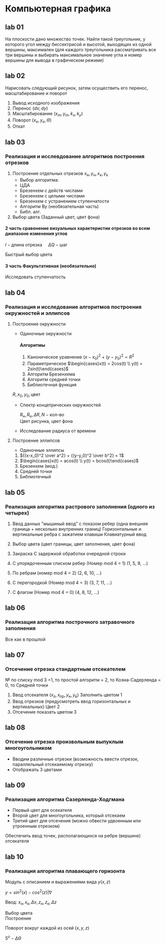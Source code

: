 # Компьютерная графика

## lab 01

На плоскости дано множество точек. Найти такой треугольник, у которого угол между биссектрисой и высотой, выходящих из одной вершины, максимален (для каждого треугольника рассматривать все три вершины и выбирать максимальное значение угла и номер вершины для вывода в графическом режиме)

## lab 02

Нарисовать следующий рисунок, затем осуществить его перенос, масштабирование и поворот

1. Вывод исходного изображения
2. Перенос $`(dx;dy)`$
3. Масштабирование $`(x_m, y_m, k_x, k_y)`$
4. Поворот $`(x_e,y_e,\Theta)`$
5. Откат

## lab 03

### Реализация и исслевдование алгоритмов построения отрезков

1. Построение отдельных отрезков $`x_\text{н}, y_\text{н}, x_\text{к}, y_\text{к}`$
    * Выбор алгоритма:
    * ЦДА
    * Брезенхем с действ числами
    * Брезенхем с целыми числами
    * Брезенхем с устранением ступенчатости
    * Алгоритм Ву (необязательная часть) 
    * Библ. алг.
2. Выбор цвета (Заданный цвет, цвет фона)

#### 2 часть сравенение визуальных характеристик отрезков во всем диапазоне изменения углов

$`l - \text{длина отрезка}\ \ \ \ \ \Delta Q - \text{шаг}`$

Быстрый выбор цвета

#### 3 часть Факультативная (необязательно)

Исследовать ступенчатость

## lab 04

### Реализация и исследование алгоритмов построения окружностей и эллипсов

1. Построение окружности 

    * Одиночные окружности

        #### Алгоритмы

        1. Каноническое уравнение $`(x-x_0)^2 + (y-y_0)^2 = R^2`$
        2. Параметрическое $`\begin{cases}x(t) = 2cos(t) \\ y(t) = 2sin(t)\end{cases}`$
        3. Алгоритм Брезенхема
        4. Алгоритм средней точки
        5. Библиотечная функция

    $R, x_0, y_0, \text{цвет}$

    * Спектр концетрических окружностей

        $`R_\text{н},R_\text{к}, \Delta R, N - \text{кол-во}`$<br>
        Цвет рисунка, цвет фона

    * Исследование радиуса от времени

2. Построение эллипсов 

    * Одиночные эллипсы

    1. $`{(x-x_0)^2 \over a^2} + {(y-y_0)^2 \over b^2} = 1`$
    2. $`\begin{cases}x(t) = acos(t) \\ y(t) = bcos(t)\end{cases}`$
    3. Брезенхем (мод.)
    4. Средней точки
    5. Библиотечный

## lab 05

### Реализация алгоритма растрового заполнения (одного из четырех)

1. Ввод данных "мышиный ввод" с показом ребер (одна внешняя граница + несколько внутренних границ)
    Горизонтальные и вертикальные ребра с зажатием клавиши
    Клавиатурный ввод
2. Выбор цвета (цвет границы, цвет заполнения, цвет фона)
3. Закраска
    С задержкой обработки очередной строки



1. С упорядоченным списком ребер (Номер mod 4 = 1) (1, 5, 9, …)
2. По ребрам (номер mod 4 = 2) (2, 6, 10, ...)
3. С перегородкой (Номер mod 4 = 3) (3, 7, 11, ...)
4. С флагом (Номер mod 4 = 0) (4, 8, 12, ...)

## lab 06

### Реализация алгоритма построчного затравочного заполнения 

Все как в прошлой

## lab 07

### Отсечение отрезка стандартным отсекателем

№ по списку mod 3 
=1, то простой алгоритм
= 2, то Коэна-Садерленда
= 0, то Средней точки

1. Ввод отсекателя
    $`(x_\text{л}, x_\text{пр}, y_\text{н}, y_\text{в})`$
    Заполнить цветом 1
2. Ввод отрезков (предусмотреть ввод горизонтальных и вертикальных) Цвет 2
3. Отсечение показать цветом 3

## lab 08

### Отсечение отрезка произвольным выпуклым многоугольником

* Вводим различные отрезки (возможность ввести отрезок, параллельный отсекаемому отрезку)
* Отображать 3 цветами

## lab 09

### Реализация алгоритма Сазерленда-Ходгмана

* Первый цвет для осекателя
* Второй цвет для многоугольника, который отсекаем
* Третий цвет для отсечения (можно обвести удвоенным или утроенным отрезком)

Обеспечить ввод точек, располагающихся на ребре (вершине) отсекателя

## lab 10

### Реализация алгоритма плавающего горизонта

Модуль с описанием и выражениями вида $`y(x, z)`$

$`y = sin^2(x) - cos^2(z)|\nabla`$

Ввод: $`x_\text{н}, x_\text{к}, \Delta x, z_\text{н}, z_\text{к}, \Delta z`$

Выбор цвета<br>
Построение

Поворот вокруг каждой из осей $`(x,y,z)`$

$`5^o - \Delta \Theta`$